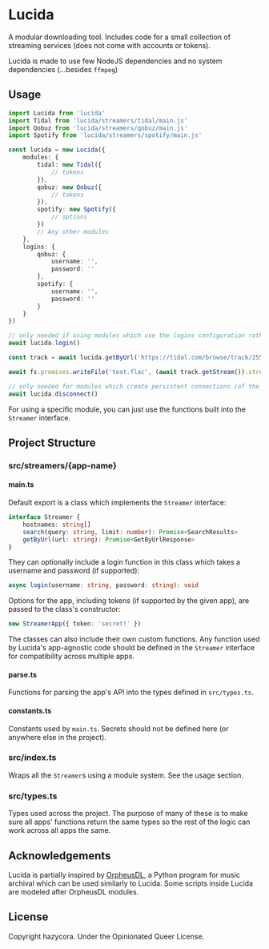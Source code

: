 # Lucida

A modular downloading tool. Includes code for a small collection of streaming services (does not come with accounts or tokens).

Lucida is made to use few NodeJS dependencies and no system dependencies (...besides `ffmpeg`)

## Usage

```ts
import Lucida from 'lucida'
import Tidal from 'lucida/streamers/tidal/main.js'
import Qobuz from 'lucida/streamers/qobuz/main.js'
import Spotify from 'lucida/streamers/spotify/main.js'

const lucida = new Lucida({
	modules: {
		tidal: new Tidal({
			// tokens
		}),
		qobuz: new Qobuz({
			// tokens
		}),
		spotify: new Spotify({
			// options
		})
		// Any other modules
	},
	logins: {
		qobuz: {
			username: '',
			password: ''
		},
		spotify: {
			username: '',
			password: ''
		}
	}
})

// only needed if using modules which use the logins configuration rather than tokens
await lucida.login()

const track = await lucida.getByUrl('https://tidal.com/browse/track/255207223')

await fs.promises.writeFile('test.flac', (await track.getStream()).stream)

// only needed for modules which create persistent connections (of the built-in modules, this is just Spotify)
await lucida.disconnect()
```

For using a specific module, you can just use the functions built into the `Streamer` interface.

## Project Structure

### src/streamers/{app-name}

#### main.ts

Default export is a class which implements the `Streamer` interface:

```ts
interface Streamer {
	hostnames: string[]
	search(query: string, limit: number): Promise<SearchResults>
	getByUrl(url: string): Promise<GetByUrlResponse>
}
```

They can optionally include a login function in this class which takes a username and password (if supported):

```ts
async login(username: string, password: string): void
```

Options for the app, including tokens (if supported by the given app), are passed to the class's constructor:

```ts
new StreamerApp({ token: 'secret!' })
```

The classes can also include their own custom functions. Any function used by Lucida's app-agnostic code should be defined in the `Streamer` interface for compatibility across multiple apps.

#### parse.ts

Functions for parsing the app's API into the types defined in `src/types.ts`.

#### constants.ts

Constants used by `main.ts`. Secrets should not be defined here (or anywhere else in the project).

### src/index.ts

Wraps all the `Streamer`s using a module system. See the usage section.

### src/types.ts

Types used across the project. The purpose of many of these is to make sure all apps' functions return the same types so the rest of the logic can work across all apps the same.

## Acknowledgements

Lucida is partially inspired by [OrpheusDL](https://github.com/yarrm80s/orpheusdl), a Python program for music archival which can be used similarly to Lucida. Some scripts inside Lucida are modeled after OrpheusDL modules.

## License

Copyright hazycora. Under the Opinionated Queer License.

